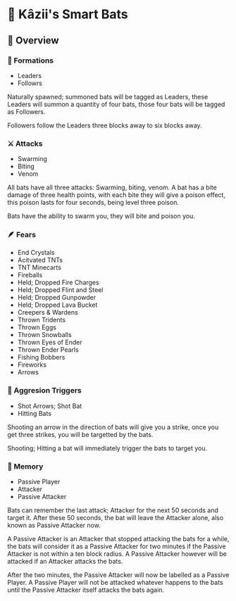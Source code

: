 # 🦇 Kâzii's Smart Bats

## 📜 Overview

### 👥 Formations
- Leaders
- Followrs

Naturally spawned; summoned bats will be tagged as Leaders,
these Leaders will summon a quantity of four bats,
those four bats will be tagged as Followers.

Followers follow the Leaders three blocks away to six blocks away.

### ⚔️ Attacks
- Swarming
- Biting
- Venom

All bats have all three attacks: Swarming, biting, venom.
A bat has a bite damage of three health points,
with each bite they will give a poison effect,
this poison lasts for four seconds, being level three poison.

Bats have the ability to swarm you, they will bite and poison you.

### 🪶 Fears
- End Crystals
- Acitvated TNTs
- TNT Minecarts
- Fireballs
- Held; Dropped Fire Charges
- Held; Dropped Flint and Steel
- Held; Dropped Gunpowder
- Held; Dropped Lava Bucket
- Creepers & Wardens
- Thrown Tridents
- Thrown Eggs
- Thrown Snowballs
- Thrown Eyes of Ender
- Thrown Ender Pearls
- Fishing Bobbers
- Fireworks
- Arrows

### 💢 Aggresion Triggers
- Shot Arrows; Shot Bat
- Hitting Bats

Shooting an arrow in the direction of bats will give you a strike,
once you get three strikes, you will be targetted by the bats.

Shooting; Hitting a bat will immediately trigger the bats to target you.

### 🧠 Memory
- Passive Player
- Attacker
- Passive Attacker

Bats can remember the last attack; Attacker for the next 50 seconds and target it.
After these 50 seconds, the bat will leave the Attacker alone, also known as Passive Attacker now.

A Passive Attacker is an Attacker that stopped attacking the bats for a while,
the bats will consider it as a Passive Attacker for two minutes if the Passive Attacker is not within a ten block radius.
A Passive Attacker however will be attacked if an Attacker attacks the bats.

After the two minutes, the Passive Attacker will now be labelled as a Passive Player.
A Passive Player will not be attacked whatever happens to the bats until the Passive Attacker itself attacks the bats again.
